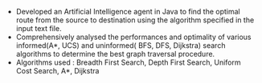 - Developed an ArtificiaI Intelligence agent in Java to find the optimal route from the source to destination using the algorithm specified in the input text file.
- Comprehensively analysed the performances and optimality of various informed(A*, UCS) and uninformed( BFS, DFS, Dijkstra) search algorithms to determine the best graph traversal procedure.
- Algorithms used : Breadth First Search, Depth First Search, Uniform Cost Search, A*, Dijkstra
